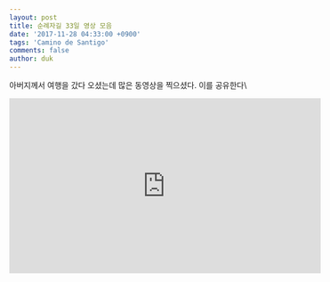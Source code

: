 ```yaml
---
layout: post
title: 순례자길 33일 영상 모음
date: '2017-11-28 04:33:00 +0900'
tags: 'Camino de Santigo'
comments: false
author: duk
---
```


아버지께서 여행을 갔다 오셨는데 많은 동영상을 찍으셨다. 이를 공유한다\\


<iframe width="560" height="315" src="https://www.youtube.com/embed/lbyyR7x_aVY" frameborder="0" allowfullscreen></iframe>

